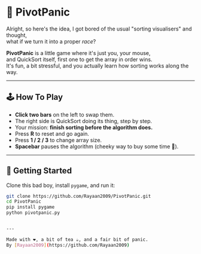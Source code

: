 # 🎯 PivotPanic

Alright, so here's the idea, I got bored of the usual "sorting visualisers" and thought,  
what if we turn it into a proper *race*?  

**PivotPanic** is a little game where it's just you, your mouse,  
and QuickSort itself, first one to get the array in order wins.  
It's fun, a bit stressful, and you actually learn how sorting works along the way.  


---

## 🕹 How To Play

- **Click two bars** on the left to swap them.  
- The right side is QuickSort doing its thing, step by step.  
- Your mission: **finish sorting before the algorithm does.**
- Press **R** to reset and go again.
- Press **1 / 2 / 3** to change array size.
- **Spacebar** pauses the algorithm (cheeky way to buy some time 🤭).

---

## 🚀 Getting Started

Clone this bad boy, install `pygame`, and run it:

```bash
git clone https://github.com/Rayaan2009/PivotPanic.git
cd PivotPanic
pip install pygame
python pivotpanic.py


---

Made with ❤️, a bit of tea ☕, and a fair bit of panic.  
By [Rayaan2009](https://github.com/Rayaan2009)
